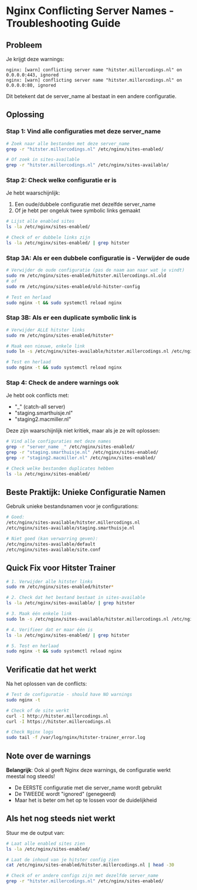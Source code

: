 # Nginx Conflicting Server Names - Troubleshooting Guide

## Probleem
Je krijgt deze warnings:
```
nginx: [warn] conflicting server name "hitster.millercodings.nl" on 0.0.0.0:443, ignored
nginx: [warn] conflicting server name "hitster.millercodings.nl" on 0.0.0.0:80, ignored
```

Dit betekent dat de server_name al bestaat in een andere configuratie.

## Oplossing

### Stap 1: Vind alle configuraties met deze server_name

```bash
# Zoek naar alle bestanden met deze server_name
grep -r "hitster.millercodings.nl" /etc/nginx/sites-enabled/

# Of zoek in sites-available
grep -r "hitster.millercodings.nl" /etc/nginx/sites-available/
```

### Stap 2: Check welke configuratie er is

Je hebt waarschijnlijk:
1. Een oude/dubbele configuratie met dezelfde server_name
2. Of je hebt per ongeluk twee symbolic links gemaakt

```bash
# Lijst alle enabled sites
ls -la /etc/nginx/sites-enabled/

# Check of er dubbele links zijn
ls -la /etc/nginx/sites-enabled/ | grep hitster
```

### Stap 3A: Als er een dubbele configuratie is - Verwijder de oude

```bash
# Verwijder de oude configuratie (pas de naam aan naar wat je vindt)
sudo rm /etc/nginx/sites-enabled/hitster.millercodings.nl.old
# of
sudo rm /etc/nginx/sites-enabled/old-hitster-config

# Test en herlaad
sudo nginx -t && sudo systemctl reload nginx
```

### Stap 3B: Als er een duplicate symbolic link is

```bash
# Verwijder ALLE hitster links
sudo rm /etc/nginx/sites-enabled/hitster*

# Maak een nieuwe, enkele link
sudo ln -s /etc/nginx/sites-available/hitster.millercodings.nl /etc/nginx/sites-enabled/

# Test en herlaad
sudo nginx -t && sudo systemctl reload nginx
```

### Stap 4: Check de andere warnings ook

Je hebt ook conflicts met:
- "_" (catch-all server)
- "staging.smarthuisje.nl"
- "staging2.macmiller.nl"

Deze zijn waarschijnlijk niet kritiek, maar als je ze wilt oplossen:

```bash
# Vind alle configuraties met deze names
grep -r "server_name _" /etc/nginx/sites-enabled/
grep -r "staging.smarthuisje.nl" /etc/nginx/sites-enabled/
grep -r "staging2.macmiller.nl" /etc/nginx/sites-enabled/

# Check welke bestanden duplicates hebben
ls -la /etc/nginx/sites-enabled/
```

## Beste Praktijk: Unieke Configuratie Namen

Gebruik unieke bestandsnamen voor je configurations:

```bash
# Goed:
/etc/nginx/sites-available/hitster.millercodings.nl
/etc/nginx/sites-available/staging.smarthuisje.nl

# Niet goed (kan verwarring geven):
/etc/nginx/sites-available/default
/etc/nginx/sites-available/site.conf
```

## Quick Fix voor Hitster Trainer

```bash
# 1. Verwijder alle hitster links
sudo rm /etc/nginx/sites-enabled/hitster*

# 2. Check dat het bestand bestaat in sites-available
ls -la /etc/nginx/sites-available/ | grep hitster

# 3. Maak één enkele link
sudo ln -s /etc/nginx/sites-available/hitster.millercodings.nl /etc/nginx/sites-enabled/hitster.millercodings.nl

# 4. Verifieer dat er maar één is
ls -la /etc/nginx/sites-enabled/ | grep hitster

# 5. Test en herlaad
sudo nginx -t && sudo systemctl reload nginx
```

## Verificatie dat het werkt

Na het oplossen van de conflicts:

```bash
# Test de configuratie - should have NO warnings
sudo nginx -t

# Check of de site werkt
curl -I http://hitster.millercodings.nl
curl -I https://hitster.millercodings.nl

# Check Nginx logs
sudo tail -f /var/log/nginx/hitster-trainer_error.log
```

## Note over de warnings

**Belangrijk**: Ook al geeft Nginx deze warnings, de configuratie werkt meestal nog steeds!
- De EERSTE configuratie met die server_name wordt gebruikt
- De TWEEDE wordt "ignored" (genegeerd)
- Maar het is beter om het op te lossen voor de duidelijkheid

## Als het nog steeds niet werkt

Stuur me de output van:

```bash
# Laat alle enabled sites zien
ls -la /etc/nginx/sites-enabled/

# Laat de inhoud van je hitster config zien
cat /etc/nginx/sites-enabled/hitster.millercodings.nl | head -30

# Check of er andere configs zijn met dezelfde server_name
grep -r "hitster.millercodings.nl" /etc/nginx/sites-enabled/
```
